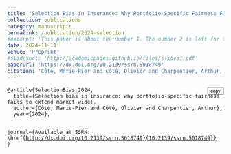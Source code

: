 ```yaml
---
title: "Selection Bias in Insurance: Why Portfolio-Specific Fairness Fails to Extend Market-Wide"
collection: publications
category: manuscripts
permalink: /publication/2024-selection
#excerpt: 'This paper is about the number 1. The number 2 is left for future work.'
date: 2024-11-11
venue: 'Preprint'
#slidesurl: 'http://academicpages.github.io/files/slides1.pdf'
paperurl: 'https://dx.doi.org/10.2139/ssrn.5018749'
citation: 'Côté, Marie-Pier and Côté, Olivier and Charpentier, Arthur, Selection Bias in Insurance: Why Portfolio-Specific Fairness Fails to Extend Market-Wide (November 11, 2024). Available at SSRN: https://ssrn.com/abstract=5018749 or http://dx.doi.org/10.2139/ssrn.5018749'
---
```


<div style="position: relative;">
  <button onclick="navigator.clipboard.writeText(document.getElementById('bibtex-entry').innerText)" style="position: absolute; right: 0; top: 0; font-size: 0.75em;">copy</button>
  <pre><code id="bibtex-entry">@article{SelectionBias_2024,
  title={Selection bias in insurance: why portfolio-specific fairness fails to extend market-wide},
  author={Côté, Marie-Pier and Côté, Olivier and Charpentier, Arthur},
  year={2024},

  journal={Available at SSRN: \href{http://dx.doi.org/10.2139/ssrn.5018749}{10.2139/ssrn.5018749}}
}</code></pre>
</div>

